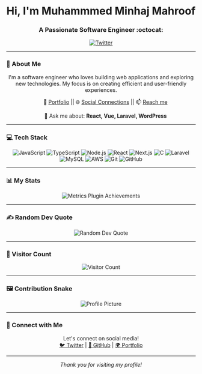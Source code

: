 <div align="center">
    <h1>Hi, I'm Muhammmed Minhaj Mahroof</h1>
    <h3>A Passionate Software Engineer :octocat:</h3>
    <p>
    
<a href="https://github.com/i-yam-three" target="_blank">
    <img src="https://img.shields.io/twitter/follow/i_yam_three_?logo=twitter&style=for-the-badge" alt="Twitter" />
</a>

</div>

---

### 🚀 About Me
<p align="center">
    I'm a software engineer who loves building web applications and exploring new technologies. My focus is on creating efficient and user-friendly experiences.
</p>

<div align="center">
    <ul>
        <p>🔗 <a href="https://minhajt.netlify.app/" target="_blank">Portfolio</a> || 🌐 <a href="https://into.bio/i_yam_three_" target="_blank">Social Connections</a> || 📫 <a href="mailto:mminhajmahroof@gmail.com">Reach me</a></p>
        <p>💬 Ask me about: <strong>React, Vue, Laravel, WordPress</strong></p>
    </ul>
</div>

---

### 💻 Tech Stack


<div align="center">
    <img src="https://img.shields.io/badge/-JavaScript-black?style=flat-square&logo=javascript" alt="JavaScript">
    <img src="https://img.shields.io/badge/-TypeScript-007ACC?style=flat-square&logo=typescript" alt="TypeScript">
    <img src="https://img.shields.io/badge/-Nodejs-black?style=flat-square&logo=Node.js" alt="Node.js">
    <img src="https://img.shields.io/badge/-React-black?style=flat-square&logo=react" alt="React">
    <img src="https://img.shields.io/badge/-Next.js-black?style=flat-square&logo=next.js" alt="Next.js">
    <img src="https://img.shields.io/badge/C-311C87?style=flat-square&logo=C" alt="C">
    <img src="https://img.shields.io/badge/-Laravel-2D3748?style=flat-square&logo=laravel" alt="Laravel">
    <img src="https://img.shields.io/badge/-MySQL-black?style=flat-square&logo=mysql" alt="MySQL">
    <img src="https://img.shields.io/badge/-AWS-black?style=flat-square&logo=amazon" alt="AWS">
    <img src="https://img.shields.io/badge/-Git-black?style=flat-square&logo=git" alt="Git">
    <img src="https://img.shields.io/badge/-GitHub-181717?style=flat-square&logo=github" alt="GitHub">
</div>

---

### 📊 My Stats
<div align="center">
    <img src="https://github.com/user-attachments/assets/88f63da7-ff60-473b-8502-c059667ab3ee" alt="Metrics Plugin Achievements" style="max-width: 90%; height: auto;">
</div>

---

### ✍️ Random Dev Quote
<div align="center">
    <img src="https://quotes-github-readme.vercel.app/api?type=horizontal&theme=merko" alt="Random Dev Quote">
</div>

---

### 👥 Visitor Count
<div align="center">
    <img src="https://profile-counter.glitch.me/chethanyadav456/count.svg" alt="Visitor Count">
</div>

---

### 🖼️ Contribution Snake
<div align="center">
    <img src="https://github.com/chethanyadav456/chethanyadav456/assets/46392684/56bc1e91-4b24-4ed9-ba3e-77f08f1af9d8" alt="Profile Picture" style="max-width: 90%; height: auto;">
</div>

---

### 🔗 Connect with Me
<div align="center">
    Let's connect on social media!<br/>
    <a href="https://twitter.com/i_yam_three_" target="_blank">🐦 Twitter</a> | 
    <a href="https://github.com/i-yam-three" target="_blank">🐙 GitHub</a> | 
    <a href="https://minhajt.com" target="_blank">🌍 Portfolio</a>
</div>

---

<div align="center">
    <p><em>Thank you for visiting my profile!</em></p>
</div>
